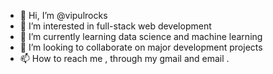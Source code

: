 - 👋 Hi, I’m @vipulrocks
- 👀 I’m interested in full-stack web development 
- 🌱 I’m currently learning data science and machine learning
- 💞️ I’m looking to collaborate on major development projects
- 📫 How to reach me , through my gmail and email .

<!---
vipulrocks/vipulrocks is a ✨ special ✨ repository because its `README.md` (this file) appears on your GitHub profile.
You can click the Preview link to take a look at your changes.
--->
